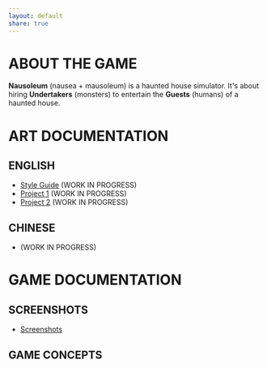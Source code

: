 ```yaml
---
layout: default
share: true
---
```

  
# ABOUT THE GAME  
  
**Nausoleum** (nausea + mausoleum) is a haunted house simulator. It's about hiring **Undertakers** (monsters) to entertain the **Guests** (humans) of a haunted house.  
  
# ART DOCUMENTATION  
  
## ENGLISH  
  
* [Style Guide](style_guide) (WORK IN PROGRESS)  
* [Project 1](project_1_en) (WORK IN PROGRESS)  
* [Project 2](project_2_en) (WORK IN PROGRESS)  
  
## CHINESE  
  
* (WORK IN PROGRESS)  
  
# GAME DOCUMENTATION  
  
## SCREENSHOTS  
  
* [Screenshots](screenshots)  
  
## GAME CONCEPTS  
